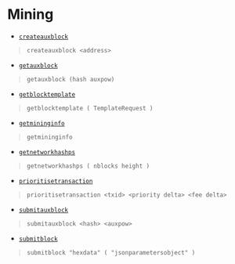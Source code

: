 # Mining
* [`createauxblock`](createauxblock.md)
> `createauxblock <address>`

* [`getauxblock`](getauxblock.md)
> `getauxblock (hash auxpow)`

* [`getblocktemplate`](getblocktemplate.md)
> `getblocktemplate ( TemplateRequest )`

* [`getmininginfo`](getmininginfo.md)
> `getmininginfo`

* [`getnetworkhashps`](getnetworkhashps.md)
> `getnetworkhashps ( nblocks height )`

* [`prioritisetransaction`](prioritisetransaction.md)
> `prioritisetransaction <txid> <priority delta> <fee delta>`

* [`submitauxblock`](submitauxblock.md)
> `submitauxblock <hash> <auxpow>`

* [`submitblock`](submitblock.md)
> `submitblock "hexdata" ( "jsonparametersobject" )`

